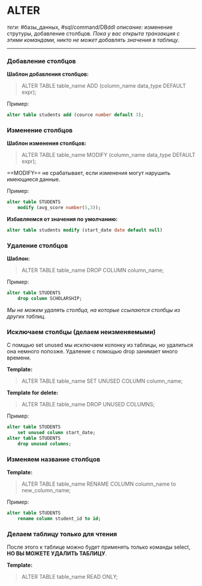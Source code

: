 # ALTER
*теги:* #базы_данных, #sql/command/DBddl 
*описание:* изменение струтуры, добавление столбцов. *Пока у вас открыта транзакция с этими командами, никто не может добавлять значения в таблицу*.

---

### Добавление столбцов
**Шаблон добавления столбцов:**
>ALTER TABLE table_name
>ADD (column_name data_type DEFAULT expr);

Пример:
```sql
alter table students add (cource number default 3);
```

### Изменение столбцов
**Шаблон изменения столбцов:**
>ALTER TABLE table_name
>MODIFY (column_name data_type DEFAULT expr);

==MODIFY== не срабатывает, если изменения могут нарушить имеющиеся данные.

Пример:
```sql
alter table STUDENTS
    modify (avg_score number(5,3));
```

**Избавляемся от значения по умолчанию:**
```sql
alter table students modify (start_date date default null)
```

### Удаление столбцов
**Шаблон:**
>ALTER TABLE table_name
>DROP COLUMN column_name;

Пример:
```sql
alter table STUDENTS
    drop column SCHOLARSHIP;
```

*Мы не можем удалять столбца, на которые ссылаются столбцы из других таблиц*.

### Исключаем столбцы (делаем неизменяемыми)
С помщью set unused мы исключаем колонку из таблицы, но удалиться она немного попозже. Удаление с помощью drop занимает много времени.

**Template:**
>ALTER TABLE table_name
>SET UNUSED COLUMN column_name;

**Template for delete:**
>ALTER TABLE table_name
>DROP UNUSED COLUMNS;

Пример:
```sql
alter table STUDENTS
    set unused column start_date;
alter table STUDENTS
    drop unused columns;
```

### Изменяем название столбцов
**Template:**
>ALTER TABLE table_name
>RENAME COLUMN column_name to new_column_name;

Пример:
```sql
alter table STUDENTS
    rename column student_id to id;
```

### Делаем таблицу только для чтения
После этого к таблице можно будет применять только команды select, **НО ВЫ МОЖЕТЕ УДАЛИТЬ ТАБЛИЦУ**.

**Template:**
>ALTER TABLE table_name READ ONLY;


